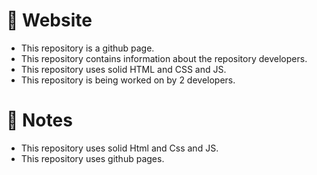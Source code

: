 # 🌠 Website
- This repository is a github page.
- This repository contains information about the repository developers.
- This repository uses solid HTML and CSS and JS.
- This repository is being worked on by 2 developers.

# 📃 Notes
- This repository uses solid Html and Css and JS.
- This repository uses github pages.